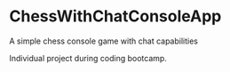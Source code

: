 # ChessWithChatConsoleApp
A simple chess console game with chat capabilities

Individual project during coding bootcamp.
